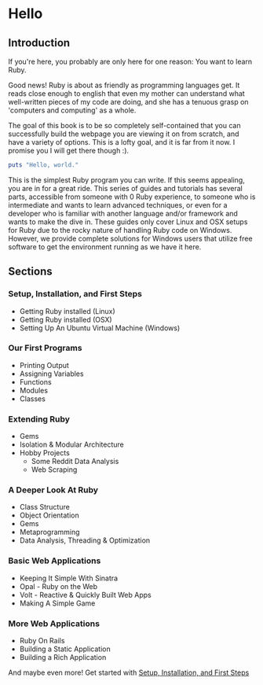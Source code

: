 # Hello

## Introduction
If you're here, you probably are only here for one reason: You want to learn Ruby.

Good news! Ruby is about as friendly as programming languages get. It reads close enough to english
that even my mother can understand what well-written pieces of my code are doing, and she has a
tenuous grasp on 'computers and computing' as a whole.

The goal of this book is to be so completely self-contained that you can successfully build the
webpage you are viewing it on from scratch, and have a variety of options. This is a lofty goal,
and it is far from it now. I promise you I will get there though :).

```ruby
puts "Hello, world."
```

This is the simplest Ruby program you can write. If this seems appealing, you are in for a great
ride. This series of guides and tutorials has several parts, accessible from someone with 0 Ruby
experience, to someone who is intermediate and wants to learn advanced techniques, or even for
a developer who is familiar with another language and/or framework and wants to make the dive in.
These guides only cover Linux and OSX setups for Ruby due to the rocky nature of handling Ruby code
on Windows. However, we provide complete solutions for Windows users that utilize free software to
get the environment running as we have it here.

## Sections

### Setup, Installation, and First Steps
- Getting Ruby installed (Linux)
- Getting Ruby installed (OSX)
- Setting Up An Ubuntu Virtual Machine (Windows)

### Our First Programs
- Printing Output
- Assigning Variables
- Functions
- Modules
- Classes

### Extending Ruby
- Gems
- Isolation & Modular Architecture
- Hobby Projects
  - Some Reddit Data Analysis
  - Web Scraping

### A Deeper Look At Ruby
- Class Structure
- Object Orientation
- Gems
- Metaprogramming
- Data Analysis, Threading & Optimization

### Basic Web Applications
- Keeping It Simple With Sinatra
- Opal - Ruby on the Web
- Volt - Reactive & Quickly Built Web Apps
- Making A Simple Game

### More Web Applications
- Ruby On Rails
- Building a Static Application
- Building a Rich Application

And maybe even more! Get started with [Setup, Installation, and First Steps](link)

